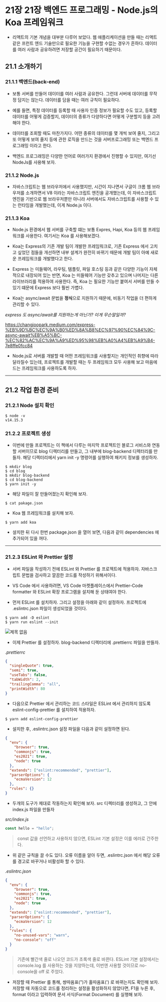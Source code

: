 # 21장 21장 백엔드 프로그래밍 - Node.js의 Koa 프레임워크

- 리액트의 기본 개념을 대부분 다루어 보았다. 웹 애플리케이션을 만들 때는 리액트 같은 프런트 엔드 기술만으로 필요한 기능을 구현할 수없는 경우가 흔하다. 데이터를 여러 사람과 공유하려면 저장할 공간이 필요하기 때문이다.

## 21.1 소개하기

### 21.1.1 백엔드(back-end)

- 보통 서버를 만들어 데이터를 여러 사람과 공유한다. 그런데 서버에 데이터를 무작정 담지는 않는다. 데이터를 담을 때는 여러 규칙이 필요하다.

- 예를 들면, 특정 데이터를 등록할 때 사용자 인증 정보가 필요할 수도 있고, 등록할 데이터를 어떻게 검증할지, 데이터의 종류가 다양하다면 어떻게 구분할지 등을 고려해야 한다.

- 데이터를 조회할 때도 마찬가지다. 어떤 종류의 데이터를 몇 개씩 보여 줄지, 그리고 또 어떻게 보여 줄지 등에 관한 로직을 만드는 것을 서버프로그래밍 또는 백엔드 프로그래밍 이라고 한다.

- 백엔드 프로그래밍은 다양한 언어로 여러가지 환경에서 진행할 수 있지만, 여기선 NodeJs를 사용해 보자.

### 21.1.2 Node.js

- 자바스크립트는 웹 브라우저에서 사용했지만, 시간이 지나면서 구글이 크롬 웹 브라우저를 소개하면서 V8 이라는 자바스크립트 엔진을 공개했는데, 이 자바스크립트 엔진을 기반으로 웹 브라우저뿐만 아니라 서버에서도 자바스크립트를 사용할 수 있는 런타임을 개발했는데, 이게 Node.js 이다.

### 21.1.3 Koa

- Node.js 환경에서 웹 서버를 구축할 떄는 보통 Expres, Hapi, Koa 등의 웹 프레임워크를 사용한다. 여기서는 Koa 를 사용해보겠다.

- Koa는 Express의 기존 개발 팀이 개발한 프레임워크로, 기존 Express 에서 고치고 싶었던 점들을 개선하면 내부 설계가 완전히 바뀌기 때문에 개발 팀이 아예 새로운 프레임워크를 개발했다고 한다.

- Express 는 미들웨어, 라우팅, 템플릿, 파일 호스팅 등과 같은 다양한 기능이 자체적으로 내장되어 있는 반면, Koa 는 미들웨어 기능만 갖추고 있으며 나머지는 다른 라이브러리를 적용하여 사용한다. 즉, Koa 는 필요한 기능만 붙여서 서버를 만들 수 있기 떄문에 Express 보다 훨씬 가볍다.

- Koa는 async/await 문법을 **정식**으로 지원하기 때문에, 비동기 작업을 더 편하게 관리할 수 있다.

_express 도 async/await를 지원하는게 아닌가? 이게 무슨말일까?_

https://changjoopark.medium.com/express-%EB%9D%BC%EC%9A%B0%ED%8A%B8%EC%97%90%EC%84%9C-async-await%EB%A5%BC-%EC%82%AC%EC%9A%A9%ED%95%98%EB%A0%A4%EB%A9%B4-7e8ffe0fcc84

- Node.js로 서버를 개발할 때 어떤 프레임워크를 사용할지는 개인적인 취향에 따라 달라질수 있는데, 프로젝트를 개발할 때는 두 프레임워크 모두 사용해 보고 마음에 드는 프레임워크를 사용하도록 하자.

---

## 21.2 작업 환경 준비

### 21.2.1 Node 설치 확인

```
$ node -v
v14.15.3
```

### 21.2.2 프로젝트 생성

- 이번에 만들 프로젝트는 이 책에서 다루는 마지막 프로젝트인 블로그 서비스와 연동할 서버이므로 blog 디렉터리를 만들고, 그 내부에 blog-backend 디렉터리를 만들자. 해당 디렉터리에서 yarn init -y 명령어를 실행하여 패키지 정보를 생성하자.

```
$ mkdir blog
$ cd blog
$ mkdir blog-backend
$ cd blog-backend
$ yarn init -y
```

- 해당 파일이 잘 만들어졌는지 확인해 보자.

```
$ cat pakage.json
```

- Koa 웹 프레임워크를 설치해 보자.

```
$ yarn add koa
```

- 설치한 뒤 다시 한번 package.json 을 열어 보면, 다음과 같이 dependencies 에 추가되어 있을 꺼다.

---

### 21.2.3 ESLint 와 Prettier 설정

- 서버 파일을 작성하기 전에 ESLint 와 Prettier 를 프로젝트에 적용하자. 자바스크립트 문법을 검사하고 깔끔한 코드를 작성하기 위해서이다.

- VS Code 에서 사용하려면, VS Code 마켓플레이스에서 Prettier-Code formatter 와 ESLint 확장 프로그램을 설치해 둔 상태여야 한다.

- 먼저 ESLint 를 설치하자. 그리고 설정을 아래와 같이 설정하자. 프로젝트에 .eslintrc.json 파일이 생성되었을 것이다.

```
$ yarn add -D eslint
$ yarn run eslint --init
```

![제목 없음](https://user-images.githubusercontent.com/50399804/111868793-4ee01800-89bf-11eb-8bd3-92319174d94f.png)

- 이제 Prettier 를 설정하자. blog-backend 디렉터리에 .prettierrc 파일을 만들자.

_.prettierrc_

```json
{
  "singleQuote": true,
  "semi": true,
  "useTabs": false,
  "tabWidth": 2,
  "trailingComma": "all",
  "printWidth": 80
}
```

- 다음으로 Prettier 에서 관리하는 코드 스타일은 ESLint 에서 관리하지 않도록 eslint-config-prettier 를 설치하여 적용하자.

```
$ yarn add eslint-config-prettier
```

- 설치한 후, .eslintrc.json 설정 파일을 다음과 같이 설정하면 된다.

```json
{
  "env": {
    "browser": true,
    "commonjs": true,
    "es2021": true,
    "node": true
  },
  "extends": ["eslint:recommended", "prettier"],
  "parserOptions": {
    "ecmaVersion": 12
  },
  "rules": {}
}
```

- 두개의 도구가 제대로 작동하는지 확인해 보자. src 디렉터리를 생성하고, 그 안에 index.js 파일을 만들자

_src/index.js_

```javascript
const hello = "hello";
```

> const 값을 선언하고 사용하지 않으면, ESLint 기본 설정은 이를 에러로 간주한다.

- 위 같은 규칙을 끌 수도 있다. 오류 이름을 알아 두면, .eslintrc.json 에서 해당 오류를 경고로 바꾸거나 비활성화 할 수 있다.

_.eslintrc.json_

```json
{
  "env": {
    "browser": true,
    "commonjs": true,
    "es2021": true,
    "node": true
  },
  "extends": ["eslint:recommended", "prettier"],
  "parserOptions": {
    "ecmaVersion": 12
  },
  "rules": {
    "no-unused-vars": "warn",
    "no-console": "off"
  }
}
```

> 기존에 빨간색 줄로 나오던 코드가 초록색 줄로 바뀐다. ESLint 기본 설정에서는 console.log 를 사용하는 것을 지양하는데, 이번엔 사용할 것이므로 no-console을 off 로 주었다.

- 저장할 때 Prettier 를 통해, 쌍따옴표(")가 홀따옴표(') 로 바뀌는지도 확인해 보자. 저장할 때 자동으로 코드를 정리하는 설정을 활성화하지 않았다면, F1을 누른 후, format 이라고 입력하여 문서 서식(Format Document) 를 실행해 보자.
